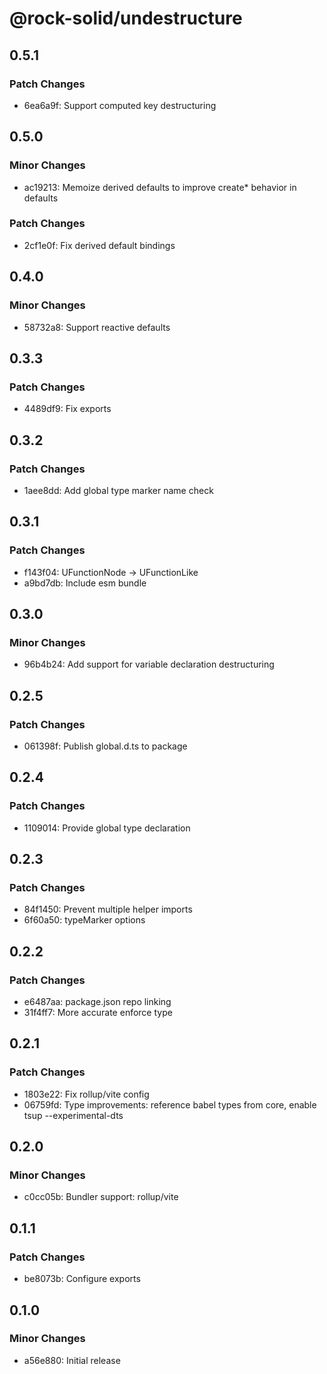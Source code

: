 # @rock-solid/undestructure

## 0.5.1

### Patch Changes

- 6ea6a9f: Support computed key destructuring

## 0.5.0

### Minor Changes

- ac19213: Memoize derived defaults to improve create\* behavior in defaults

### Patch Changes

- 2cf1e0f: Fix derived default bindings

## 0.4.0

### Minor Changes

- 58732a8: Support reactive defaults

## 0.3.3

### Patch Changes

- 4489df9: Fix exports

## 0.3.2

### Patch Changes

- 1aee8dd: Add global type marker name check

## 0.3.1

### Patch Changes

- f143f04: UFunctionNode -> UFunctionLike
- a9bd7db: Include esm bundle

## 0.3.0

### Minor Changes

- 96b4b24: Add support for variable declaration destructuring

## 0.2.5

### Patch Changes

- 061398f: Publish global.d.ts to package

## 0.2.4

### Patch Changes

- 1109014: Provide global type declaration

## 0.2.3

### Patch Changes

- 84f1450: Prevent multiple helper imports
- 6f60a50: typeMarker options

## 0.2.2

### Patch Changes

- e6487aa: package.json repo linking
- 31f4ff7: More accurate enforce type

## 0.2.1

### Patch Changes

- 1803e22: Fix rollup/vite config
- 06759fd: Type improvements: reference babel types from core, enable tsup --experimental-dts

## 0.2.0

### Minor Changes

- c0cc05b: Bundler support: rollup/vite

## 0.1.1

### Patch Changes

- be8073b: Configure exports

## 0.1.0

### Minor Changes

- a56e880: Initial release
